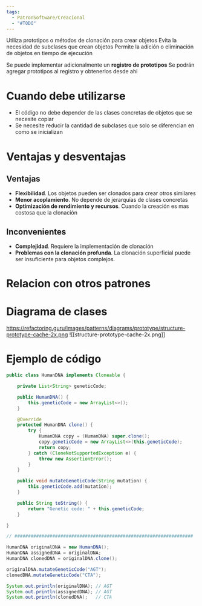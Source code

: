 ```yaml
---
tags:
  - PatronSoftware/Creacional
  - "#TODO"
---
```

Utiliza prototipos o métodos de clonación para crear objetos
Evita la necesidad de subclases que crean objetos
Permite la adición o eliminación de objetos en tiempo de ejecución

Se puede implementar adicionalmente un **registro de prototipos**
Se podrán agregar prototipos al registro y obtenerlos desde ahi
# Cuando debe utilizarse
- El código no debe depender de las clases concretas de objetos que se necesite copiar
- Se necesite reducir la cantidad de subclases que solo se diferencian en como se inicializan
# Ventajas y desventajas
## Ventajas 
- **Flexibilidad**. Los objetos pueden ser clonados para crear otros similares
- **Menor acoplamiento**. No depende de jerarquías de clases concretas
- **Optimización de rendimiento y recursos**. Cuando la creación es mas costosa que la clonación
## Inconvenientes
- **Complejidad**. Requiere la implementación de clonación
- **Problemas con la clonación profunda**. La clonación superficial puede ser insuficiente para objetos complejos.
# Relacion con otros patrones
# Diagrama de clases
https://refactoring.guru/images/patterns/diagrams/prototype/structure-prototype-cache-2x.png
![[structure-prototype-cache-2x.png]]
# Ejemplo de código
```java
public class HumanDNA implements Cloneable {

	private List<String> geneticCode;

	public HumanDNA() {
		this.geneticCode = new ArrayList<>();
	}

	@Override
	protected HumanDNA clone() {
		try {
			HumanDNA copy = (HumanDNA) super.clone();
			copy.geneticCode = new ArrayList<>(this.geneticCode);
			return copy;
		} catch (CloneNotSupportedException e) {
			throw new AssertionError();
		}
	}

	public void mutateGeneticCode(String mutation) {
		this.geneticCode.add(mutation);
	}

	public String toString() {
		return "Genetic code: " + this.geneticCode;
	}

}

// ##################################################################

HumanDNA originalDNA = new HumanDNA();
HumanDNA assignedDNA = originalDNA;
HumanDNA clonedDNA = originalDNA.clone();

originalDNA.mutateGeneticCode("AGT");
clonedDNA.mutateGeneticCode("CTA");

System.out.println(originalDNA); // AGT
System.out.println(assignedDNA); // AGT
System.out.println(clonedDNA);   // CTA
```